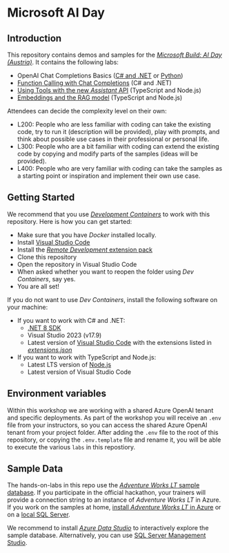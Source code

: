 # Microsoft AI Day

## Introduction

This repository contains demos and samples for the [_Microsoft Build: AI Day (Austria)_](https://msevents.microsoft.com/event?id=3431470856). It contains the following labs:

* OpenAI Chat Completions Basics ([C# and .NET](./labs/010-basics-dotnet/) or [Python](./labs/015-basics-python/))
* [Function Calling with Chat Completions](./labs/020-functions-dotnet/) (C# and .NET)
* [Using Tools with the new _Assistant_ API](./labs/030-assistants-nodejs/) (TypeScript and Node.js)
* [Embeddings and the RAG model](./labs/040-embeddings-rag-nodejs/) (TypeScript and Node.js)

Attendees can decide the complexity level on their own:

* L200: People who are less familiar with coding can take the existing code, try to run it (description will be provided), play with prompts, and think about possible use cases in their professional or personal life.
* L300: People who are a bit familiar with coding can extend the existing code by copying and modify parts of the samples (ideas will be provided).
* L400: People who are very familiar with coding can take the samples as a starting point or inspiration and implement their own use case.

## Getting Started

We recommend that you use [_Development Containers_](https://containers.dev/) to work with this repository. Here is how you can get started:

* Make sure that you have _Docker_ installed locally.
* Install [Visual Studio Code](https://code.visualstudio.com)
* Install the [_Remote Development_ extension pack](https://marketplace.visualstudio.com/items?itemName=ms-vscode-remote.vscode-remote-extensionpack)
* Clone this repository
* Open the repository in Visual Studio Code
* When asked whether you want to reopen the folder using _Dev Containers_, say yes.
* You are all set!

If you do not want to use _Dev Containers_, install the following software on your machine:

* If you want to work with C# and .NET:
    * [.NET 8 SDK](https://dotnet.microsoft.com/download/dotnet)
    * Visual Studio 2023 (v17.9)
    * Latest version of [Visual Studio Code](https://code.visualstudio.com) with the extensions listed in [_extensions.json_](./.vscode/extensions.json)
* If you want to work with TypeScript and Node.js:
    * Latest LTS version of [Node.js](https://nodejs.org)
    * Latest version of Visual Studio Code

## Environment variables

Within this workshop we are working with a shared Azure OpenAI tenant and specific deployments. As part of the workshop you will receive an `.env` file from your instructors, so you can access the shared Azure OpenAI tenant from your project folder. After adding the `.env` file to the root of this repository, or copying the `.env.template` file and rename it, you will be able to execute the various `labs` in this repostiory.

## Sample Data

The hands-on-labs in this repo use the [_Adventure Works LT_ sample database](https://learn.microsoft.com/en-us/sql/samples/adventureworks-install-configure). If you participate in the official hackathon, your trainers will provide a connection string to an instance of _Adventure Works LT_ in Azure. If you work on the samples at home, [install _Adventure Works LT_ in Azure](https://learn.microsoft.com/en-us/sql/samples/adventureworks-install-configure?view=sql-server-ver16&tabs=ssms#deploy-to-azure-sql-database) or on a [local SQL Server](https://learn.microsoft.com/en-us/sql/samples/adventureworks-install-configure?view=sql-server-ver16&tabs=ssms#restore-to-sql-server).

We recommend to install [_Azure Data Studio_](https://azure.microsoft.com/en-us/products/data-studio) to interactively explore the sample database. Alternatively, you can use [SQL Server Management Studio](https://docs.microsoft.com/en-us/sql/ssms/download-sql-server-management-studio-ssms).
